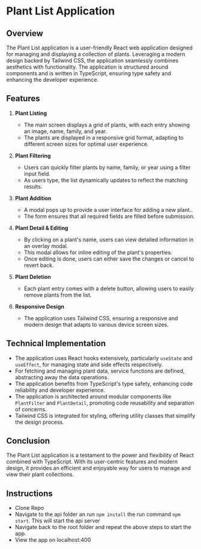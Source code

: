 # Plant List Application

## **Overview**
The Plant List application is a user-friendly React web application designed for managing and displaying a collection of plants. Leveraging a modern design backed by Tailwind CSS, the application seamlessly combines aesthetics with functionality. The application is structured around components and is written in TypeScript, ensuring type safety and enhancing the developer experience.

## **Features**

1. **Plant Listing**
   - The main screen displays a grid of plants, with each entry showing an image, name, family, and year.
   - The plants are displayed in a responsive grid format, adapting to different screen sizes for optimal user experience.

2. **Plant Filtering**
   - Users can quickly filter plants by name, family, or year using a filter input field.
   - As users type, the list dynamically updates to reflect the matching results.

3. **Plant Addition**
   - A modal pops up to provide a user interface for adding a new plant..
   - The form ensures that all required fields are filled before submission.

4. **Plant Detail & Editing**
   - By clicking on a plant's name, users can view detailed information in an overlay modal.
   - This modal allows for inline editing of the plant's properties.
   - Once editing is done, users can either save the changes or cancel to revert back.

5. **Plant Deletion**
   - Each plant entry comes with a delete button, allowing users to easily remove plants from the list.

6. **Responsive Design**
   - The application uses Tailwind CSS, ensuring a responsive and modern design that adapts to various device screen sizes.

## **Technical Implementation**

- The application uses React hooks extensively, particularly `useState` and `useEffect`, for managing state and side effects respectively.
- For fetching and managing plant data, service functions are defined, abstracting away the data operations.
- The application benefits from TypeScript's type safety, enhancing code reliability and developer experience.
- The application is architected around modular components like `PlantFilter` and `PlantDetail`, promoting code reusability and separation of concerns.
- Tailwind CSS is integrated for styling, offering utility classes that simplify the design process.

## **Conclusion**
The Plant List application is a testament to the power and flexibility of React combined with TypeScript. With its user-centric features and modern design, it provides an efficient and enjoyable way for users to manage and view their plant collections.

## **Instructions**

- Clone Repo
- Navigate to the api folder an run `npm install` the run command `npm start`. This will start the api server
- Navigate back to the root folder and repeat the above steps to start the app.
- View the app on localhost:400
